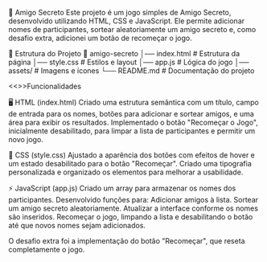 🎁 Amigo Secreto
Este projeto é um jogo simples de Amigo Secreto, desenvolvido utilizando HTML, CSS e JavaScript. Ele permite adicionar nomes de participantes, sortear aleatoriamente um amigo secreto e, como desafio extra, adicionei um botão de recomeçar o jogo.

📂 Estrutura do Projeto
📁 amigo-secreto
│── index.html   # Estrutura da página
│── style.css    # Estilos e layout
│── app.js       # Lógica do jogo
│── assets/      # Imagens e ícones
└── README.md    # Documentação do projeto

<<>>Funcionalidades

🖥️ HTML (index.html)
  Criado uma estrutura semântica com um título, campo de entrada para os nomes, botões para adicionar e sortear amigos, e uma área para exibir os resultados.
  Implementado o botão "Recomeçar o Jogo", inicialmente desabilitado, para limpar a lista de participantes e permitir um novo jogo.

🎨 CSS (style.css)
  Ajustado a aparência dos botões com efeitos de hover e um estado desabilitado para o botão "Recomeçar".
  Criado uma tipografia personalizada e organizado os elementos para melhorar a usabilidade.

⚡ JavaScript (app.js)
Criado um array para armazenar os nomes dos participantes.
Desenvolvido funções para:
  Adicionar amigos à lista.
  Sortear um amigo secreto aleatoriamente.
  Atualizar a interface conforme os nomes são inseridos.
  Recomeçar o jogo, limpando a lista e desabilitando o botão até que novos nomes sejam adicionados.

O desafio extra foi a implementação do botão "Recomeçar", que reseta completamente o jogo.
